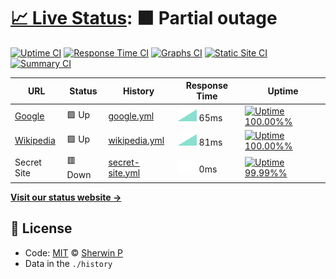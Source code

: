 # [📈 Live Status](https://sherwin7.github.io/uptime_test): <!--live status--> **🟧 Partial outage**

<!--start: description--

**Upptime** (https://upptime.js.org) is the open-source uptime monitor and status page, powered entirely by GitHub Actions and Issues. It's made with 💚 by your friends at [Koj](https://koj.co).

<!--end: description-->

[![Uptime CI](https://github.com/koj-co/upptime/workflows/Uptime%20CI/badge.svg)](https://github.com/koj-co/upptime/actions?query=workflow%3A%22Uptime+CI%22)
[![Response Time CI](https://github.com/koj-co/upptime/workflows/Response%20Time%20CI/badge.svg)](https://github.com/koj-co/upptime/actions?query=workflow%3A%22Response+Time+CI%22)
[![Graphs CI](https://github.com/koj-co/upptime/workflows/Graphs%20CI/badge.svg)](https://github.com/koj-co/upptime/actions?query=workflow%3A%22Graphs+CI%22)
[![Static Site CI](https://github.com/koj-co/upptime/workflows/Static%20Site%20CI/badge.svg)](https://github.com/koj-co/upptime/actions?query=workflow%3A%22Static+Site+CI%22)
[![Summary CI](https://github.com/koj-co/upptime/workflows/Summary%20CI/badge.svg)](https://github.com/koj-co/upptime/actions?query=workflow%3A%22Summary+CI%22)

<!--start: status pages-->
<!-- This summary is generated by Upptime (https://github.com/upptime/upptime) -->
<!-- Do not edit this manually, your changes will be overwritten -->

| URL                                   | Status  | History                                                                                           | Response Time                                                                  | Uptime                                                                                                                                                                                                                           |
| ------------------------------------- | ------- | ------------------------------------------------------------------------------------------------- | ------------------------------------------------------------------------------ | -------------------------------------------------------------------------------------------------------------------------------------------------------------------------------------------------------------------------------- |
| [Google](https://www.google.com)      | 🟩 Up   | [google.yml](https://github.com/sherwin7/uptime_test/commits/master/history/google.yml)           | <img alt="Response time graph" src="./graphs/google.png" height="20"> 65ms     | [![Uptime 100.00%%](https://img.shields.io/endpoint?url=https%3A%2F%2Fraw.githubusercontent.com%2Fsherwin7%2Fuptime_test%2Fmaster%2Fapi%2Fgoogle%2Fuptime.json)](https://sherwin7.github.io/uptime_test/history/google)          |
| [Wikipedia](https://en.wikipedia.org) | 🟩 Up   | [wikipedia.yml](https://github.com/sherwin7/uptime_test/commits/master/history/wikipedia.yml)     | <img alt="Response time graph" src="./graphs/wikipedia.png" height="20"> 81ms  | [![Uptime 100.00%%](https://img.shields.io/endpoint?url=https%3A%2F%2Fraw.githubusercontent.com%2Fsherwin7%2Fuptime_test%2Fmaster%2Fapi%2Fwikipedia%2Fuptime.json)](https://sherwin7.github.io/uptime_test/history/wikipedia)    |
| Secret Site                           | 🟥 Down | [secret-site.yml](https://github.com/sherwin7/uptime_test/commits/master/history/secret-site.yml) | <img alt="Response time graph" src="./graphs/secret-site.png" height="20"> 0ms | [![Uptime 99.99%%](https://img.shields.io/endpoint?url=https%3A%2F%2Fraw.githubusercontent.com%2Fsherwin7%2Fuptime_test%2Fmaster%2Fapi%2Fsecret-site%2Fuptime.json)](https://sherwin7.github.io/uptime_test/history/secret-site) |

<!--end: status pages-->

[**Visit our status website →**](https://sherwin7.github.io/uptime_test)

## 📄 License

- Code: [MIT](./LICENSE) © [Sherwin P](sherwinp.me)
- Data in the `./history` 

